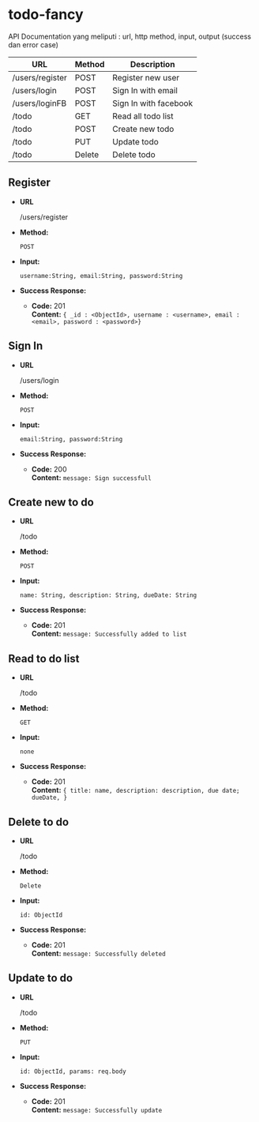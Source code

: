 # todo-fancy
API Documentation yang meliputi : url, http method, input, output (success dan error case)

| URL             | Method | Description           |
|-----------------|--------|-----------------------|
| /users/register | POST   | Register new user     |
| /users/login    | POST   | Sign In with email    |
| /users/loginFB  | POST   | Sign In with facebook |
| /todo | GET   | Read all todo list |
| /todo  | POST   | Create new todo |
| /todo  | PUT   | Update todo |
| /todo  | Delete   | Delete todo |

**Register**
----

* **URL**

  /users/register

* **Method:**

  `POST`
  
*  **Input:**
 
   `username:String, email:String, password:String` 

* **Success Response:**

  * **Code:** 201 <br/>
    **Content:** `{ _id : <ObjectId>, username : <username>, email : <email>, password : <password>}`

**Sign In**
----

* **URL**

  /users/login

* **Method:**

  `POST`
  
*  **Input:**
 
   `email:String, password:String` 

* **Success Response:**

  * **Code:** 200 <br/>
    **Content:** `message: Sign successfull`

**Create new to do**
----

* **URL**

  /todo

* **Method:**

  `POST`
  
*  **Input:**
 
   `name: String, description: String, dueDate: String` 

* **Success Response:**

  * **Code:** 201 <br/>
    **Content:** `message: Successfully added to list`

**Read to do list**
----

* **URL**

  /todo

* **Method:**

  `GET`
  
*  **Input:**
 
   `none` 

* **Success Response:**

  * **Code:** 201 <br/>
    **Content:** `{
        title: name,
        description: description,
        due date; dueDate,
    }`

**Delete to do**
----

* **URL**

  /todo

* **Method:**

  `Delete`
  
*  **Input:**
 
   `id: ObjectId` 

* **Success Response:**

  * **Code:** 201 <br/>
    **Content:** `message: Successfully deleted`

**Update to do**
----

* **URL**

  /todo

* **Method:**

  `PUT`
  
*  **Input:**
 
   `id: ObjectId, params: req.body` 

* **Success Response:**

  * **Code:** 201 <br/>
    **Content:** `message: Successfully update`



